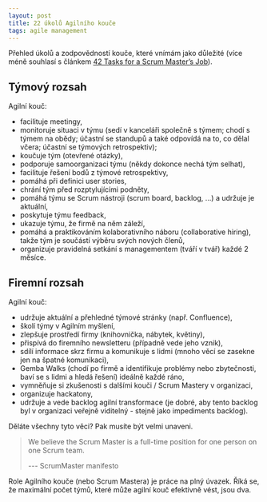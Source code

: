 ```yaml
---
layout: post
title: 22 úkolů Agilního kouče
tags: agile management
---
```


Přehled úkolů a zodpovědností kouče, které vnímám jako
důležité (více méně souhlasí s článkem [42 Tasks for a Scrum Master’s Job](https://www.infoq.com/news/2012/01/scrum-master-full-time-role)).

## Týmový rozsah

Agilní kouč:

- facilituje meetingy,
- monitoruje situaci v týmu (sedí v kanceláři společně s týmem; chodí s týmem na obědy; účastní se standupů a také odpovídá na to, co dělal včera; účastní se týmových retrospektiv);
- koučuje tým (otevřené otázky),
- podporuje samoorganizaci týmu (někdy dokonce nechá tým selhat),
- facilituje řešení bodů z týmové retrospektivy,
- pomáhá při definici user stories,
- chrání tým před rozptylujícími podněty,
- pomáhá týmu se Scrum nástroji (scrum board, backlog, …) a udržuje je aktuální,
- poskytuje týmu feedback,
- ukazuje týmu, že firmě na něm záleží,
- pomáhá a praktikováním kolaborativního náboru (collaborative hiring), takže tým je součástí výběru svých nových členů,
- organizuje pravidelná setkání s managementem (tváří v tvář) každé 2 měsíce.

## Firemní rozsah

Agilní kouč:

- udržuje aktuální a přehledné týmové stránky (např. Confluence),
- školí týmy v Agilním myšlení,
- zlepšuje prostředí firmy (knihovnička, nábytek, květiny),
- přispívá do firemního newsletteru (případně vede jeho vznik),
- sdílí informace skrz firmu a komunikuje s lidmi (mnoho věcí se zasekne jen na špatné komunikaci),
- Gemba Walks (chodí po firmě a identifikuje problémy nebo zbytečnosti, baví se s lidmi a hledá řešení) ideálně každé ráno,
- vymněňuje si zkušenosti s dalšími kouči / Scrum Mastery v organizaci,
- organizuje hackatony,
- udržuje a vede backlog agilní transformace (je dobré, aby tento backlog byl v organizaci veřejně viditelný - stejně jako impediments backlog).

Děláte všechny tyto věci? Pak musíte být velmi unaveni.

> We believe the Scrum Master is a full-time position for one person on one Scrum team.
>
> --- ScrumMaster manifesto

Role Agilního kouče (nebo Scrum Mastera) je práce na plný úvazek. Říká se, že maximální počet týmů, které může agilní kouč efektivně vést,
jsou dva.
